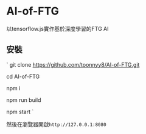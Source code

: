 # AI-of-FTG
以tensorflow.js實作基於深度學習的FTG AI

## 安裝
`
git clone https://github.com/toonnyy8/AI-of-FTG.git

cd AI-of-FTG

npm i

npm run build

npm start
`

然後在瀏覽器開啟`http://127.0.0.1:8080`
